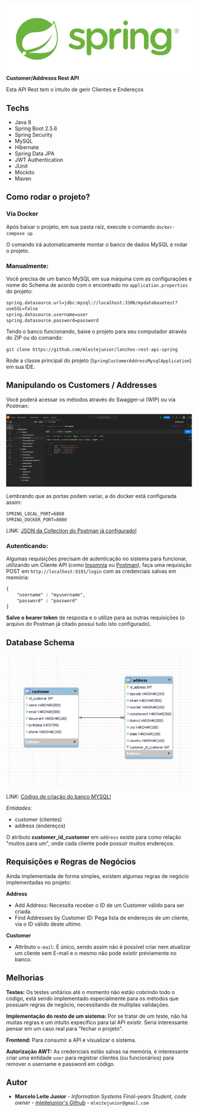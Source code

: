 <img src="https://raw.githubusercontent.com/mleitejunior/spring-customer-address-mysql/master/readme_resources/logo.png" title="Spring logo" alt="Spring Rest API">
<b>Customer/Addresss Rest API</b>

Esta API Rest tem o intuito de gerir Clientes e Endereços

## Techs
- Java 8
- Spring Boot 2.5.6
- Spring Security
- MySQL
- Hibernate
- Spring Data JPA
- JWT Authentication
- JUnit
- Mockito
- Maven

## Como rodar o projeto?

### Via Docker

Após baixar o projeto, em sua pasta raíz, execute o comando `docker-compose up` 

O comando irá automaticamente montar o banco de dados MySQL e rodar o projeto.


### Manualmente:

Você precisa de um banco MySQL em sua máquina com as configurações e nome do Schema de acordo com o encontrado no `application.properties` do projeto:

```
spring.datasource.url=jdbc:mysql://localhost:3306/mydatabasetest?useSSL=false
spring.datasource.username=user
spring.datasource.password=password
```

Tendo o banco funcionando, baixe o projeto para seu computador através do ZIP ou do comando:

`git clone https://github.com/mleitejunior/lanches-rest-api-spring`


Rode a classe principal do projeto (`SpringCustomerAddressMysqlApplication`) em sua IDE.

## Manipulando os Customers / Addresses

Você poderá acessar os métodos através do Swagger-ui (WIP) ou via Postman:

![](https://github.com/mleitejunior/spring-customer-address-mysql/raw/main/readme_resources/postman_print.png)

Lembrando que as portas podem variar, a do docker está configurada assim:

```
SPRING_LOCAL_PORT=6868
SPRING_DOCKER_PORT=8080
```

LINK: [JSON da Collection do Postman já configurado!](https://raw.githubusercontent.com/mleitejunior/spring-customer-address-mysql/main/readme_resources/mydatabasetest.postman_collection.json)


### Autenticando:

Algumas requisições precisam de autenticação no sistema para funcionar, utilizando um Cliente API (como [Insomnia](https://insomnia.rest/download/) ou [Postman](https://www.postman.com/downloads/)), faça uma requisição POST em `http://localhost:9191/login` com as credenciais salvas em memória:

```
{
    "username" : "myusername",
    "password" : "password"
}
```

**Salve o bearer token** de resposta e o utilize para as outras requisições (o arquivo do Postman já citado possui tudo isto configurado).

## Database Schema

![](https://raw.githubusercontent.com/mleitejunior/spring-customer-address-mysql/master/readme_resources/mer.png)

LINK: [Código de criação do banco MYSQL!](https://github.com/mleitejunior/spring-customer-address-mysql/edit/main/readme_resources/database-script.sql)

*Entidades:*
- customer (clientes)
- address (endereços)

O atributo **customer_id_customer** em `address` existe para como relação "muitos para um", onde cada cliente pode possuir muitos endereços.

## Requisições e Regras de Negócios

Ainda implementada de forma simples, existem algumas regras de negócio implementadas no projeto:

**Address**

- Add Address: Necessita receber o ID de um Customer válido para ser criada.
- Find Addresses by Customer ID: Pega lista de endereços de um cliente, via o ID válido deste ultimo.

**Customer**

- Attributo `e-mail`: É único, sendo assim não é possível criar nem atualizar um cliente sem E-mail e o mesmo não pode existir préviamente no banco.

## Melhorias

**Testes:**
Os testes unitários até o momento não estão cobrindo todo o código, está sendo implementado especialmente para os métodos que possuam regras de negócio, necessitando de multiplas validações.

**Implementação do resto de um sistema:**
Por se tratar de um teste, não há muitas regras e um intuito específico para tal API existir. Seria interessante pensar em um caso real para "fechar o projeto".

**Frontend:**
Para consumir a API e visualizar o sistema.

**Autorização AWT:**
As credenciais estão salvas na memória, é interessante criar uma entidade `user` para registrar clientes (ou funcionários) para remover o username e password em código.

## Autor
* **Marcelo Leite Junior** - *Information Systems Final-years Student, code owner* - [mleitejunior's Github](https://github.com/mleitejunior) - `mleitejunior@gmail.com`
